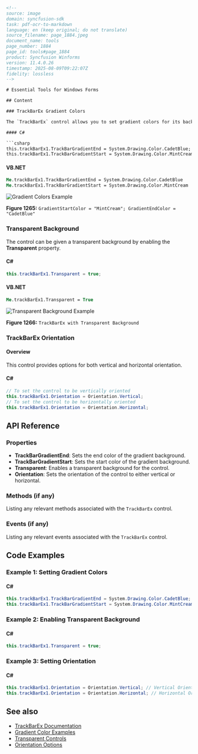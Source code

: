 ```html
<!-- 
source: image
domain: syncfusion-sdk
task: pdf-ocr-to-markdown
language: en (keep original; do not translate)
source_filename: page_1884.jpeg
document_name: tools
page_number: 1884
page_id: tools#page_1884
product: Syncfusion Winforms
version: 11.4.0.26
timestamp: 2025-08-09T09:22:07Z
fidelity: lossless
-->

# Essential Tools for Windows Forms

## Content

### TrackBarEx Gradient Colors

The `TrackBarEx` control allows you to set gradient colors for its background. Here's how you can define the gradient start and end colors in C# and VB.NET:

#### C#

```csharp
this.trackBarEx1.TrackBarGradientEnd = System.Drawing.Color.CadetBlue;
this.trackBarEx1.TrackBarGradientStart = System.Drawing.Color.MintCream;
```

#### VB.NET

```vb
Me.trackBarEx1.TrackBarGradientEnd = System.Drawing.Color.CadetBlue
Me.trackBarEx1.TrackBarGradientStart = System.Drawing.Color.MintCream
```

![Gradient Colors Example](https://example.com/image1265)

**Figure 1265:** `GradientStartColor = "MintCream"; GradientEndColor = "CadetBlue"`

### Transparent Background

The control can be given a transparent background by enabling the **Transparent** property.

#### C#

```csharp
this.trackBarEx1.Transparent = true;
```

#### VB.NET

```vb
Me.trackBarEx1.Transparent = True
```

![Transparent Background Example](https://example.com/image1266)

**Figure 1266:** `TrackBarEx with Transparent Background`

### TrackBarEx Orientation

#### Overview
This control provides options for both vertical and horizontal orientation.

#### C#

```csharp
// To set the control to be vertically oriented
this.trackBarEx1.Orientation = Orientation.Vertical;
// To set the control to be horizontally oriented
this.trackBarEx1.Orientation = Orientation.Horizontal;
```

## API Reference

### Properties

- **TrackBarGradientEnd**: Sets the end color of the gradient background.
- **TrackBarGradientStart**: Sets the start color of the gradient background.
- **Transparent**: Enables a transparent background for the control.
- **Orientation**: Sets the orientation of the control to either vertical or horizontal.

### Methods (if any)

Listing any relevant methods associated with the `TrackBarEx` control.

### Events (if any)

Listing any relevant events associated with the `TrackBarEx` control.

## Code Examples

### Example 1: Setting Gradient Colors

#### C#

```csharp
this.trackBarEx1.TrackBarGradientEnd = System.Drawing.Color.CadetBlue;
this.trackBarEx1.TrackBarGradientStart = System.Drawing.Color.MintCream;
```

### Example 2: Enabling Transparent Background

#### C#

```csharp
this.trackBarEx1.Transparent = true;
```

### Example 3: Setting Orientation

#### C#

```csharp
this.trackBarEx1.Orientation = Orientation.Vertical; // Vertical Orientation
this.trackBarEx1.Orientation = Orientation.Horizontal; // Horizontal Orientation
```

## See also

- [TrackBarEx Documentation](https://syncfusion.com/winforms/TrackBarEx)
- [Gradient Color Examples](https://syncfusion.com/winforms/examples)
- [Transparent Controls](https://syncfusion.com/winforms/transparent-controls)
- [Orientation Options](https://syncfusion.com/winforms/orientation-options)

<!-- tags: [WinForms, TrackBarEx, GradientColors, TransparentBackground, Orientation] keywords: [TrackBarEx, GradientStartColor, GradientEndColor, Transparent, Vertical, Horizontal] -->
```